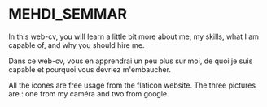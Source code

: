 # MEHDI_SEMMAR

In this web-cv, you will learn a little bit more about me, my skills, what I am capable of, and why you should hire me.

Dans ce web-cv, vous en apprendrai un peu plus sur moi, de quoi je suis capable et pourquoi vous devriez m'embaucher.

All the icones are free usage from the flaticon website.
The three pictures are : one from my caméra and two from google.